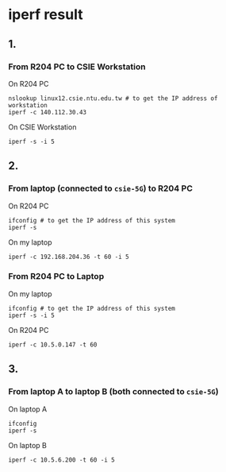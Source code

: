 # iperf result

## 1.

### From R204 PC to CSIE Workstation

On R204 PC

```shell
nslookup linux12.csie.ntu.edu.tw # to get the IP address of workstation
iperf -c 140.112.30.43
```

On CSIE Workstation

```shell
iperf -s -i 5
```



## 2.

### From laptop (connected to `csie-5G`) to R204 PC

On R204 PC

```shell
ifconfig # to get the IP address of this system
iperf -s
```

On my laptop

```shell
iperf -c 192.168.204.36 -t 60 -i 5
```

### From R204 PC to Laptop

On my laptop

```shell
ifconfig # to get the IP address of this system
iperf -s -i 5
```

On R204 PC

```shell
iperf -c 10.5.0.147 -t 60
```

## 3.

### From laptop A to laptop B (both connected to `csie-5G`)

On laptop A

```shell
ifconfig
iperf -s
```

On laptop B

```shell
iperf -c 10.5.6.200 -t 60 -i 5
```

 